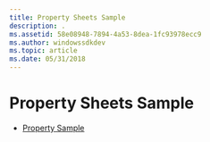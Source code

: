 ```yaml
---
title: Property Sheets Sample
description: .
ms.assetid: 58e08948-7894-4a53-8dea-1fc93978ecc9
ms.author: windowssdkdev
ms.topic: article
ms.date: 05/31/2018
---
```


# Property Sheets Sample

-   [Property Sample](property-sample.md)

 

 




